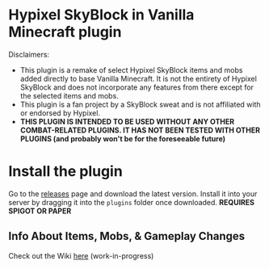 # Hypixel SkyBlock in Vanilla Minecraft plugin
Disclaimers: 
* This plugin is a remake of select Hypixel SkyBlock items and mobs added directly to base Vanilla Minecraft. It is not the entirety of Hypixel SkyBlock and does not incorporate any features from there except for the selected items and mobs.
* This plugin is a fan project by a SkyBlock sweat and is not affiliated with or endorsed by Hypixel.
* **THIS PLUGIN IS INTENDED TO BE USED WITHOUT ANY OTHER COMBAT-RELATED PLUGINS. IT HAS NOT BEEN TESTED WITH OTHER PLUGINS (and probably won't be for the foreseeable future)**

# Install the plugin
Go to the [releases](https://github.com/Poseidon-I/HypixelSBInVanillaMC/releases) page and download the latest version.
Install it into your server by dragging it into the `plugins` folder once downloaded.
**REQUIRES SPIGOT OR PAPER**

## Info About Items, Mobs, & Gameplay Changes
Check out the Wiki [here](https://github.com/Poseidon-I/HypixelSBInVanillaMC/wiki) (work-in-progress)
